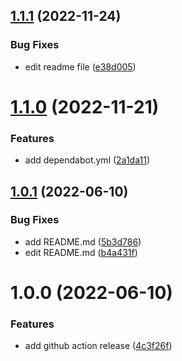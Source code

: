 ## [1.1.1](https://github.com/UrijHoruzij/generator-css-variables/compare/v1.1.0...v1.1.1) (2022-11-24)


### Bug Fixes

* edit readme file ([e38d005](https://github.com/UrijHoruzij/generator-css-variables/commit/e38d0054441eb3d79bc9725dbf95b0c344c1ae48))

# [1.1.0](https://github.com/UrijHoruzij/generator-css-varibles/compare/v1.0.1...v1.1.0) (2022-11-21)


### Features

* add dependabot.yml ([2a1da11](https://github.com/UrijHoruzij/generator-css-varibles/commit/2a1da11e9785a7ddf4717091db20914bbc33c2d5))

## [1.0.1](https://github.com/UrijHoruzij/generator-css-varibles/compare/v1.0.0...v1.0.1) (2022-06-10)


### Bug Fixes

* add README.md ([5b3d786](https://github.com/UrijHoruzij/generator-css-varibles/commit/5b3d78634b6b6d9b2ad2947b6abc1750dc74b221))
* edit README.md ([b4a431f](https://github.com/UrijHoruzij/generator-css-varibles/commit/b4a431f7005105885c1ab53a2fbd64b2c46b0eb4))

# 1.0.0 (2022-06-10)


### Features

* add github action release ([4c3f26f](https://github.com/UrijHoruzij/generator-css-varibles/commit/4c3f26fb51e38982c751dcd5c4b809c132b49d7d))

